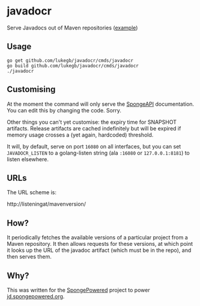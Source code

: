 # javadocr
Serve Javadocs out of Maven repositories ([example](https://jd.spongepowered.org))

## Usage
```
go get github.com/lukegb/javadocr/cmds/javadocr
go build github.com/lukegb/javadocr/cmds/javadocr
./javadocr
```

## Customising
At the moment the command will only serve the [SpongeAPI](https://github.com/SpongePowered/SpongeAPI) documentation.
You can edit this by changing the code. Sorry.

Other things you can't yet customise: the expiry time for SNAPSHOT artifacts. Release artifacts are cached
indefinitely but will be expired if memory usage crosses a (yet again, hardcoded) threshold.

It will, by default, serve on port `16080` on all interfaces, but you can set `JAVADOCR_LISTEN`
to a golang-listen string (ala `:16080` or `127.0.0.1:8181`) to listen elsewhere.

## URLs
The URL scheme is:

http://listeningat/mavenversion/<path to docs>

## How?
It periodically fetches the available versions of a particular project from a Maven repository. It then
allows requests for these versions, at which point it looks up the URL of the javadoc artifact (which must
be in the repo), and then serves them.

## Why?
This was written for the [SpongePowered](https://www.spongepowered.org) project
to power [jd.spongepowered.org](https://jd.spongepowered.org).
